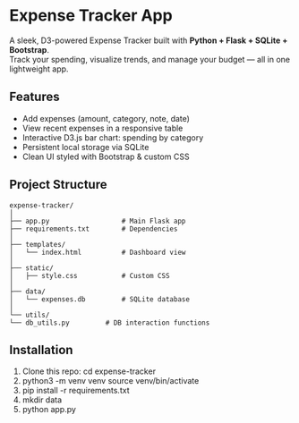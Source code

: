 # Expense Tracker App

A sleek, D3-powered Expense Tracker built with **Python + Flask + SQLite + Bootstrap**.  
Track your spending, visualize trends, and manage your budget — all in one lightweight app.


## Features

- Add expenses (amount, category, note, date)
- View recent expenses in a responsive table
- Interactive D3.js bar chart: spending by category
- Persistent local storage via SQLite
- Clean UI styled with Bootstrap & custom CSS


## Project Structure
```
expense-tracker/
│
├── app.py                  # Main Flask app
├── requirements.txt        # Dependencies
│
├── templates/
│   └── index.html          # Dashboard view
│
├── static/
│   ├── style.css           # Custom CSS
│
├── data/
│   └── expenses.db         # SQLite database
│
└── utils/
└── db_utils.py         # DB interaction functions
```

## Installation

1. Clone this repo:
   cd expense-tracker
2. python3 -m venv venv
   source venv/bin/activate
3. pip install -r requirements.txt
4. mkdir data
5. python app.py